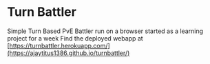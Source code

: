 # Turn Battler
Simple Turn Based PvE Battler run on a browser
started as a learning project for a week
Find the deployed webapp at [https://turnbattler.herokuapp.com/](https://ajaytitus1386.github.io/turnbattler/)
